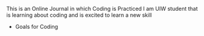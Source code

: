 <hi> This is an Online Journal in which Coding is Practiced </hi>
I am  UIW student that is learning about coding and is excited to learn a new skill
<ul>
  <li>  Goals for Coding </li>
</u1>
